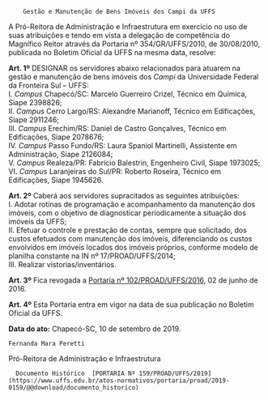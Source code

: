         Gestão e Manutenção de Bens Imóveis dos Campi da UFFS  

A Pró-Reitora de Administração e Infraestrutura em exercício no uso de suas atribuições e tendo em vista a delegação de competência do Magnífico Reitor através da Portaria nº 354/GR/UFFS/2010, de 30/08/2010, publicada no Boletim Oficial da UFFS na mesma data, resolve:

 **Art. 1º** DESIGNAR os servidores abaixo relacionados para atuarem na gestão e manutenção de bens imóveis dos *Campi* da Universidade Federal da Fronteira Sul – UFFS:  
I. *Campus* Chapecó/SC: Marcelo Guerreiro Crizel, Técnico em Química, Siape 2398826;  
II. *Campus* Cerro Largo/RS: Alexandre Marianoff, Técnico em Edificações, Siape 2911246;  
III. *Campus* Erechim/RS: Daniel de Castro Gonçalves, Técnico em Edificações, Siape 2078676;  
IV. *Campus* Passo Fundo/RS: Laura Spaniol Martinelli, Assistente em Administração, Siape 2126084;  
V. *Campus* Realeza/PR: Fabrício Balestrin, Engenheiro Civil, Siape 1973025;  
VI. *Campus* Laranjeiras do Sul/PR: Roberto Roseira, Técnico em Edificações, Siape 1945626.

 **Art. 2º** Caberá aos servidores supracitados as seguintes atribuições:  
I. Adotar rotinas de programação e acompanhamento da manutenção dos imóveis, com o objetivo de diagnosticar periodicamente a situação dos imóveis da UFFS;  
II. Efetuar o controle e prestação de contas, sempre que solicitado, dos custos efetuados com manutenção dos imóveis, diferenciando os custos envolvidos em imóveis locados dos imóveis próprios, conforme modelo de planilha constante na IN nº 17/PROAD/UFFS/2014;  
III. Realizar vistorias/inventários.

 **Art. 3º** Fica revogada a [Portaria nº 102/PROAD/UFFS/2016](https://www.uffs.edu.br/atos-normativos/portaria/proad/2016-0102), 02 de junho de 2016.

 **Art. 4º** Esta Portaria entra em vigor na data de sua publicação no Boletim Oficial da UFFS.

   **Data do ato:** Chapecó-SC, 10 de setembro de 2019.   
 

    Fernanda Mara Peretti   
 Pró-Reitora de Administração e Infraestrutura 

      Documento Histórico  [PORTARIA Nº 159/PROAD/UFFS/2019](https://www.uffs.edu.br/atos-normativos/portaria/proad/2019-0159/@@download/documento_historico)     
      